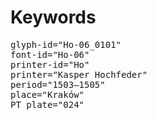 # Keywords
<pre>
glyph-id="Ho-06_0101"
font-id="Ho-06"
printer-id="Ho"
printer="Kasper Hochfeder"
period="1503–1505"
place="Kraków"
PT plate="024"
</pre>
